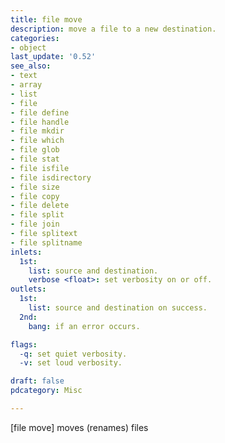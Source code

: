 ```yaml
---
title: file move
description: move a file to a new destination.
categories:
- object
last_update: '0.52'
see_also:
- text
- array
- list
- file
- file define
- file handle
- file mkdir
- file which
- file glob
- file stat
- file isfile
- file isdirectory
- file size
- file copy
- file delete
- file split
- file join
- file splitext
- file splitname
inlets:
  1st: 
    list: source and destination.
    verbose <float>: set verbosity on or off.
outlets:
  1st:
    list: source and destination on success.
  2nd:
    bang: if an error occurs.

flags:
  -q: set quiet verbosity.
  -v: set loud verbosity.

draft: false
pdcategory: Misc

---
```


[file move] moves (renames) files
